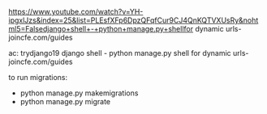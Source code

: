 https://www.youtube.com/watch?v=YH-ipgxlJzs&index=25&list=PLEsfXFp6DpzQFqfCur9CJ4QnKQTVXUsRy&nohtml5=Falsedjango+shell+-+python+manage.py+shellfor dynamic urls-joincfe.com/guides

ac: trydjango19
django shell - python manage.py shell
for dynamic urls-joincfe.com/guides

to run migrations:
- python manage.py makemigrations
- python manage.py migrate
